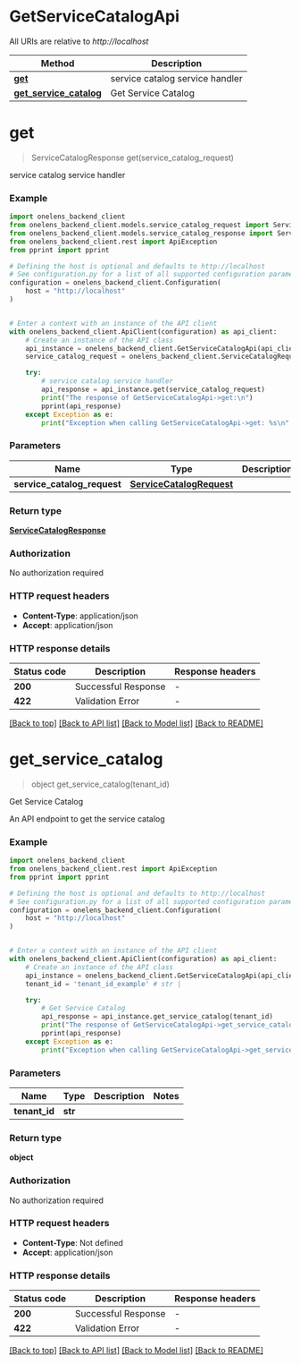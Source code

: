 # GetServiceCatalogApi

All URIs are relative to *http://localhost*

Method | Description
------------- | -------------
[**get**](GetServiceCatalogApi.md#get) | service catalog service handler
[**get_service_catalog**](GetServiceCatalogApi.md#get_service_catalog) | Get Service Catalog


# **get**
> ServiceCatalogResponse get(service_catalog_request)

service catalog service handler

### Example


```python
import onelens_backend_client
from onelens_backend_client.models.service_catalog_request import ServiceCatalogRequest
from onelens_backend_client.models.service_catalog_response import ServiceCatalogResponse
from onelens_backend_client.rest import ApiException
from pprint import pprint

# Defining the host is optional and defaults to http://localhost
# See configuration.py for a list of all supported configuration parameters.
configuration = onelens_backend_client.Configuration(
    host = "http://localhost"
)


# Enter a context with an instance of the API client
with onelens_backend_client.ApiClient(configuration) as api_client:
    # Create an instance of the API class
    api_instance = onelens_backend_client.GetServiceCatalogApi(api_client)
    service_catalog_request = onelens_backend_client.ServiceCatalogRequest() # ServiceCatalogRequest | 

    try:
        # service catalog service handler
        api_response = api_instance.get(service_catalog_request)
        print("The response of GetServiceCatalogApi->get:\n")
        pprint(api_response)
    except Exception as e:
        print("Exception when calling GetServiceCatalogApi->get: %s\n" % e)
```



### Parameters


Name | Type | Description  | Notes
------------- | ------------- | ------------- | -------------
 **service_catalog_request** | [**ServiceCatalogRequest**](ServiceCatalogRequest.md)|  | 

### Return type

[**ServiceCatalogResponse**](ServiceCatalogResponse.md)

### Authorization

No authorization required

### HTTP request headers

 - **Content-Type**: application/json
 - **Accept**: application/json

### HTTP response details

| Status code | Description | Response headers |
|-------------|-------------|------------------|
**200** | Successful Response |  -  |
**422** | Validation Error |  -  |

[[Back to top]](#) [[Back to API list]](../README.md#documentation-for-api-endpoints) [[Back to Model list]](../README.md#documentation-for-models) [[Back to README]](../README.md)

# **get_service_catalog**
> object get_service_catalog(tenant_id)

Get Service Catalog

An API endpoint to get the service catalog

### Example


```python
import onelens_backend_client
from onelens_backend_client.rest import ApiException
from pprint import pprint

# Defining the host is optional and defaults to http://localhost
# See configuration.py for a list of all supported configuration parameters.
configuration = onelens_backend_client.Configuration(
    host = "http://localhost"
)


# Enter a context with an instance of the API client
with onelens_backend_client.ApiClient(configuration) as api_client:
    # Create an instance of the API class
    api_instance = onelens_backend_client.GetServiceCatalogApi(api_client)
    tenant_id = 'tenant_id_example' # str | 

    try:
        # Get Service Catalog
        api_response = api_instance.get_service_catalog(tenant_id)
        print("The response of GetServiceCatalogApi->get_service_catalog:\n")
        pprint(api_response)
    except Exception as e:
        print("Exception when calling GetServiceCatalogApi->get_service_catalog: %s\n" % e)
```



### Parameters


Name | Type | Description  | Notes
------------- | ------------- | ------------- | -------------
 **tenant_id** | **str**|  | 

### Return type

**object**

### Authorization

No authorization required

### HTTP request headers

 - **Content-Type**: Not defined
 - **Accept**: application/json

### HTTP response details

| Status code | Description | Response headers |
|-------------|-------------|------------------|
**200** | Successful Response |  -  |
**422** | Validation Error |  -  |

[[Back to top]](#) [[Back to API list]](../README.md#documentation-for-api-endpoints) [[Back to Model list]](../README.md#documentation-for-models) [[Back to README]](../README.md)

